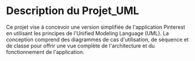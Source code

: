 # Description du Projet_UML  

Ce projet vise à concevoir une version simplifiée de l'application Pinterest en utilisant les principes de l'Unified Modeling Language (UML). La conception comprend des diagrammes de cas d'utilisation, de séquence et de classe pour offrir une vue complète de l'architecture et du fonctionnement de l'application.


